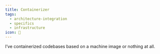 ```yaml
---
title: Containerizer
tags:
  - architecture-integration
  - specifics
  - infrastructure
icon: 🐳
---
```

I’ve containerized codebases based on a machine image or nothing at all.